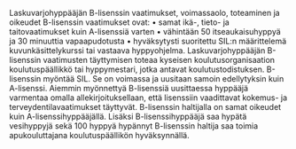 Laskuvarjohyppääjän B-lisenssin vaatimukset, voimassaolo, toteaminen ja oikeudet
B-lisenssin vaatimukset ovat:
• samat ikä-, tieto- ja taitovaatimukset kuin A-lisenssiä varten
• vähintään 50 itseaukaisuhyppyä ja 30 minuuttia vapaapudotusta
• hyväksytysti suoritettu SIL:n määrittelemä kuvunkäsittelykurssi tai vastaava hyppyohjelma.
Laskuvarjohyppääjän B-lisenssin vaatimusten täyttymisen toteaa kyseisen koulutusorganisaation koulutuspäällikkö
tai hyppymestari, jotka antavat koulutustodistuksen. B-lisenssin myöntää SIL. Se on voimassa ja uusitaan samoin
edellytyksin kuin A-lisenssi. Aiemmin myönnettyä B-lisenssiä uusittaessa hyppääjä varmentaa omalla allekirjoituksellaan,
että lisenssiin vaadittavat kokemus- ja terveydentilavaatimukset täyttyvät. B-lisenssin haltijalla on
samat oikeudet kuin A-lisenssihyppääjällä. Lisäksi B-lisenssihyppääjä saa hypätä vesihyppyjä sekä 100 hyppyä
hypännyt B-lisenssin haltija saa toimia apukouluttajana koulutuspäällikön hyväksynnällä.
